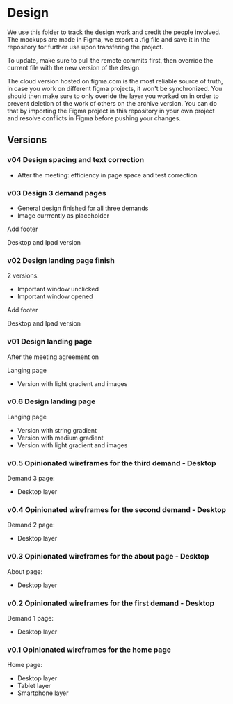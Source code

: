 # Design

We use this folder to track the design work and credit the people involved. The mockups are made in Figma, we export a .fig file and save it in the repository for further use upon transfering the project.

To update, make sure to pull the remote commits first, then override the current file with the new version of the design.

The cloud version hosted on figma.com is the most reliable source of truth, in case you work on different figma projects, it won't be synchronized.
You should then make sure to only overide the layer you worked on in order to prevent deletion of the work of others on the archive version.
You can do that by importing the Figma project in this repository in your own project and resolve conflicts in Figma before pushing your changes.

## Versions

### v04 Design spacing and text correction

- After the meeting: efficiency in page space and test correction

### v03 Design 3 demand pages

- General design finished for all three demands
- Image currrently as placeholder

Add footer

Desktop and Ipad version

### v02 Design landing page finish

2 versions:

- Important window unclicked
- Important window opened

Add footer

Desktop and Ipad version

### v01 Design landing page

After the meeting agreement on

Langing page

- Version with light gradient and images

### v0.6 Design landing page

Langing page

- Version with string gradient
- Version with medium gradient
- Version with light gradient and images

### v0.5 Opinionated wireframes for the third demand - Desktop

Demand 3 page:

- Desktop layer

### v0.4 Opinionated wireframes for the second demand - Desktop

Demand 2 page:

- Desktop layer

### v0.3 Opinionated wireframes for the about page - Desktop

About page:

- Desktop layer

### v0.2 Opinionated wireframes for the first demand - Desktop

Demand 1 page:

- Desktop layer

### v0.1 Opinionated wireframes for the home page

Home page:

- Desktop layer
- Tablet layer
- Smartphone layer

